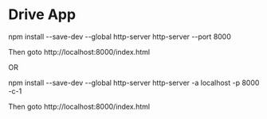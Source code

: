 # Drive App

npm install --save-dev --global http-server
http-server --port 8000

Then goto http://localhost:8000/index.html

OR

npm install --save-dev --global http-server
http-server -a localhost -p 8000 -c-1

Then goto http://localhost:8000/index.html